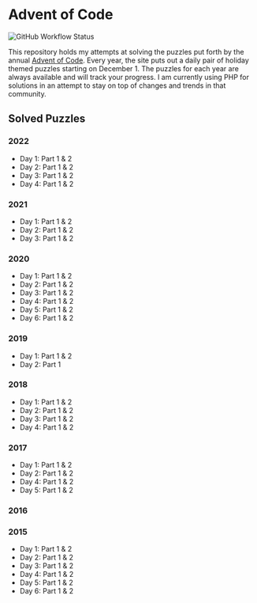 # Advent of Code
![GitHub Workflow Status](https://img.shields.io/github/workflow/status/sprak3000/advent-of-code/Run%20tests)

This repository holds my attempts at solving the puzzles put forth by the annual [Advent of Code](https://adventofcode.com/).
Every year, the site puts out a daily pair of holiday themed puzzles starting on December 1. The puzzles for each year
are always available and will track your progress. I am currently using PHP for solutions in an attempt to stay on top
of changes and trends in that community.

## Solved Puzzles

### 2022
* Day 1: Part 1 & 2
* Day 2: Part 1 & 2
* Day 3: Part 1 & 2
* Day 4: Part 1 & 2

### 2021
* Day 1: Part 1 & 2
* Day 2: Part 1 & 2
* Day 3: Part 1 & 2

### 2020
* Day 1: Part 1 & 2
* Day 2: Part 1 & 2
* Day 3: Part 1 & 2
* Day 4: Part 1 & 2
* Day 5: Part 1 & 2
* Day 6: Part 1 & 2

### 2019
* Day 1: Part 1 & 2
* Day 2: Part 1

### 2018
* Day 1: Part 1 & 2
* Day 2: Part 1 & 2
* Day 3: Part 1 & 2
* Day 4: Part 1 & 2

### 2017
* Day 1: Part 1 & 2
* Day 2: Part 1 & 2
* Day 4: Part 1 & 2
* Day 5: Part 1 & 2

### 2016

### 2015
* Day 1: Part 1 & 2
* Day 2: Part 1 & 2
* Day 3: Part 1 & 2
* Day 4: Part 1 & 2
* Day 5: Part 1 & 2
* Day 6: Part 1 & 2
